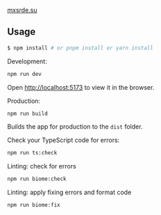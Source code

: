 [mxsrde.su](https://mxsrde.su)

## Usage

```bash
$ npm install # or pnpm install or yarn install
```

Development:

``` bash
npm run dev
```

Open [http://localhost:5173](http://localhost:5173) to view it in the browser.

Production:

``` bash
npm run build
```

Builds the app for production to the `dist` folder.

Check your TypeScript code for errors:

``` bash
npm run ts:check
```

Linting: check for errors

``` bash
npm run biome:check
```

Linting: apply fixing errors and format code

``` bash
npm run biome:fix
```
